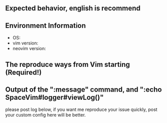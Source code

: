 ## Expected behavior, english is recommend


## Environment Information
- OS:
- vim version:
- neovim version:

## The reproduce ways from Vim starting (Required!)


## Output of the ":message" command, and ":echo SpaceVim#logger#viewLog()"

please post log below, if you want me reproduce your issue quickly, post your custom config here will be better.

